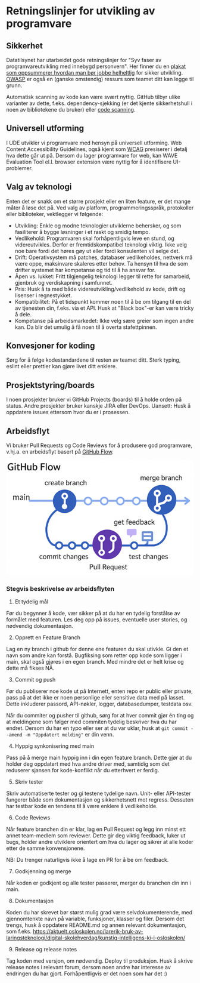 # Retningslinjer for utvikling av programvare

## Sikkerhet

Datatilsynet har utarbeidet gode retningslinjer for "Syv faser av programvareutvikling med innebygd personvern". Her finner du en [plakat som oppsummerer hvordan man bør jobbe helheltlig](https://www.datatilsynet.no/globalassets/global/dokumenter-pdfer-skjema-ol/regelverk/veiledere/innebygd-personvern/sikrel_plakat_web.pdf) for sikker utvikling. [OWASP](https://devguide.owasp.org/) er også en (ganske omstendig) ressurs som teamet ditt kan legge til grunn.

Automatisk scanning av kode kan være svært nyttig. GitHub tilbyr ulike varianter av dette, f.eks. dependency-sjekking (er det kjente sikkerhetshull i noen av bibliotekene du bruker) eller [code scanning](https://docs.github.com/en/code-security/code-scanning/introduction-to-code-scanning/about-code-scanning).

## Universell utforming

I UDE utvikler vi programvare med hensyn på universell utforming. Web Content Accessibility Guidelines, også kjent som [WCAG](https://www.uutilsynet.no/wcag-standarden/wcag-standarden/86) presiserer i detalj hva dette går ut på. Dersom du lager programvare for web, kan WAVE Evaluation Tool el.l. browser extension være nyttig for å identifisere UI-problemer.

## Valg av teknologi

Enten det er snakk om et større prosjekt eller en liten feature, er det mange måter å løse det på. Ved valg av platform, programmeringsspråk, protokoller eller biblioteker, vektlegger vi følgende:

- Utvikling: Enkle og modne teknologier utviklerne behersker, og som fasiliterer å bygge løsninger i et raskt og smidig tempo.
- Vedlikehold: Programvaren skal forhåpentligvis leve en stund, og videreutvikles. Derfor er fremtidskompatibel teknologi viktig. Ikke velg noe bare fordi det høres gøy ut eller fordi konsulenten vil selge det.
- Drift: Operativsystem må patches, databaser vedlikeholdes, nettverk må være oppe, maksinvare skaleres etter behov. Ta hensyn til hva de som drifter systemet har kompetanse og tid til å ha ansvar for.
- Åpen vs. lukket: Fritt tilgjengelig teknologi legger til rette for samarbeid, gjenbruk og verdiskapning i samfunnet.
- Pris: Husk å ta med både videreutvikling/vedlikehold av kode, drift og lisenser i regnestykket.
- Kompatibilitet: På et tidspunkt kommer noen til å be om tilgang til en del av tjenesten din, f.eks. via et API. Husk at "Black box"-er kan være tricky å dele.
- Kompetanse på arbeidsmarkedet: Ikke velg sære greier som ingen andre kan. Da blir det umulig å få noen til å overta stafettpinnen.

## Konvesjoner for koding

Sørg for å følge kodestandardene til resten av teamet ditt. Sterk typing, eslint eller prettier kan gjøre livet ditt enklere.

## Prosjektstyring/boards

I noen prosjekter bruker vi GitHub Projects (boards) til å holde orden på status. Andre prosjekter bruker kanskje JIRA eller DevOps. Uansett: Husk å oppdatere issues ettersom hvor du er i prosessen.

## Arbeidsflyt

Vi bruker Pull Requests og Code Reviews for å produsere god programvare, v.hj.a. en arbeidsflyt basert på [GitHub Flow](https://docs.github.com/en/get-started/using-github/github-flow).

 ![github-flow](github-flow.png) 

### Stegvis beskrivelse av arbeidsflyten

1. Et tydelig mål

Før du begynner å kode, vær sikker på at du har en tydelig forstålse av formålet med featuren. Les deg opp på issues, eventuelle user stories, og nødvendig dokumentasjon.

2. Opprett en Feature Branch

Lag en ny branch i github for denne ene featuren du skal utivkle. Gi den et navn som andre kan forstå. Bugfiksing som retter opp kode som ligger i main, skal også gjøres i en egen branch. Med mindre det er helt krise og dette må fikses NÅ.

3. Commit og push

Før du publiserer noe kode ut på Internett, enten repo er public eller private, pass på at det ikke er noen personlige eller sensitive data med på lasset. Dette inkluderer passord, API-nøkler, logger, databasedumper, testdata osv.

Når du commiter og pusher til github, sørg for at hver commit gjør én ting og at meldingene som følger med commiten tydelig beskriver hva du har endret. Dersom du har en typo eller ser at du var uklar, husk at `git commit --amend -m "Oppdatert melding"` er din venn.

4. Hyppig synkonisering med main

Pass på å merge main hyppig inn i din egen feature branch. Dette gjør at du holder deg oppdatert med hva andre driver med, samtidig som det reduserer sjansen for kode-konflikt når du etterhvert er ferdig.

5. Skriv tester

Skriv automatiserte tester og gi testene tydelige navn. Unit- eller API-tester fungerer både som dokumentasjon og sikkerhetsnett mot regress. Dessuten har testbar kode en tendens til å være enklere å vedlikeholde.

6. Code Reviews

Når feature branchen din er klar, lag en Pull Request og legg inn minst ett annet team-medlem som reviewer. Dette gir deg viktig feedback, luker ut bugs, holder andre utviklere orientert om hva du lager og sikrer at alle koder etter de samme konvensjonene.

NB: Du trenger naturligvis ikke å lage en PR for å be om feedback.

7. Godkjenning og merge

Når koden er godkjent og alle tester passerer, merger du branchen din inn i main.

8. Dokumentasjon

Koden du har skrevet bør størst mulig grad være selvdokumenterende, med gjennomtenkte navn på variable, funksjoner, klasser og filer. Dersom det trengs, husk å oppdatere README.md og annen relevant dokumentasjon, som f.eks. https://aktuelt.osloskolen.no/larerik-bruk-av-laringsteknologi/digital-skolehverdag/kunstig-intelligens-ki-i-osloskolen/

9. Release og release notes

Tag koden med versjon, om nødvendig. Deploy til produksjon. Husk å skrive release notes i relevant forum, dersom noen andre har interesse av endringen du har gjort. Forhåpentligvis er det noen som har det :)
